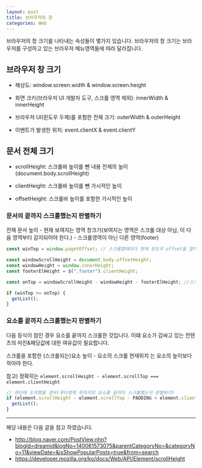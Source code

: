 ```yaml
---
layout: post
title: 브라우저의 창
categories: Web
---
```


브라우저의 창 크기를 나타내는 속성들이 몇가지 있습니다. 브라우저의 창 크기는 브라우저를 구성하고 있는 브라우저 메뉴영역들에 따라 달라집니다.

## 브라우저 창 크기

- 해상도: window.screen.width & window.screen.height

- 화면 크키(브라우저 UI 개발자 도구, 스크롤 영역 제외): innerWidth & innerHeight

- 브라우저 UI(윈도우 두께)를 포험한 전체 크기: outerWidth & outerHeight

- 이벤트가 발생한 위치: event.clientX & event.clientY

## 문서 전체 크기

- scrollHeight: 스크롤바 높이를 뺀 내용 전체의 높이 (document.body.scrollHeight)

- clientHeight: 스크롤바 높이를 뺀 가시적인 높이

- offsetHeight: 스크롤바 높이를 포함한 가시적인 높이

### 문서의 끝까지 스크롤했는지 판별하기

전체 문서 높이 - 현재 보여지는 영역 창크기(보여지는 영역은 스크롤 대상 아님, 이 다음 영역부터 감지되어야 한다.) - 스크롤영역이 아닌 다른 영역(footer)

```js
const winTop = window.pageYOffset; // 스크롤할때마다 현재 윈도우 offset을 알아낸다.

const windowScrollHeight = document.body.offsetHeight;
const windowHeight = window.innerHeight;
const footerElHeight = $(".footer").clientHeight;

const onTop = windowScrollHeight - windowHeight - footerElHeight; //스크롤이 문서하단에 도착했는지 계산합니다.

if (winTop >= onTop) {
  getList();
}
```

### 요소를 끝까지 스크롤했는지 판별하기

다음 등식이 참인 경우 요소를 끝까지 스크롤한 것입니다. 이떄 요소가 감싸고 있는 컨텐츠의 마진&패딩값에 대한 여유값이 필요합니다.

스크롤을 포함한 (스크롤되는)요소 높이 - 요소의 스크롤 현재위치 는 요소의 높이보다 작아야 한다.

참고) 정확히는 `element.scrollHeight - element.scrollTop === element.clientHeight`

```js
// 하단에 도착했을 경우(푸터영역 위까지의 요소를 끝까지 스크롤했는지 판별하기)
if (element.scrollHeight - element.scrollTop - PADDING < element.clientHeight) {
  getList();
}
```

---

해당 내용은 다음 글을 참고 하였습니다.

- http://blog.naver.com/PostView.nhn?blogId=dreamid&logNo=140061573075&parentCategoryNo=&categoryNo=11&viewDate=&isShowPopularPosts=true&from=search
- https://developer.mozilla.org/ko/docs/Web/API/Element/scrollHeight
